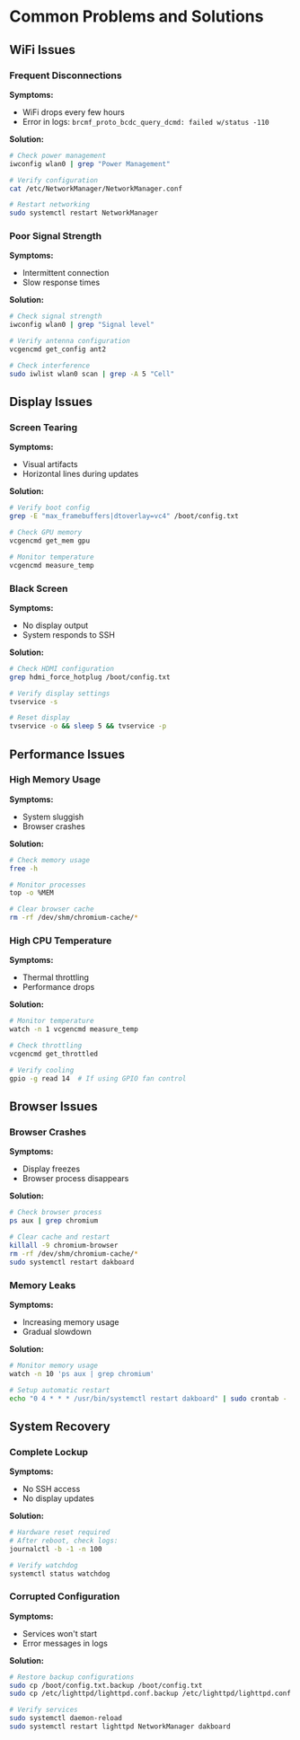 # Common Problems and Solutions

## WiFi Issues

### Frequent Disconnections
**Symptoms:**
- WiFi drops every few hours
- Error in logs: `brcmf_proto_bcdc_query_dcmd: failed w/status -110`

**Solution:**
```bash
# Check power management
iwconfig wlan0 | grep "Power Management"

# Verify configuration
cat /etc/NetworkManager/NetworkManager.conf

# Restart networking
sudo systemctl restart NetworkManager
```

### Poor Signal Strength
**Symptoms:**
- Intermittent connection
- Slow response times

**Solution:**
```bash
# Check signal strength
iwconfig wlan0 | grep "Signal level"

# Verify antenna configuration
vcgencmd get_config ant2

# Check interference
sudo iwlist wlan0 scan | grep -A 5 "Cell"
```

## Display Issues

### Screen Tearing
**Symptoms:**
- Visual artifacts
- Horizontal lines during updates

**Solution:**
```bash
# Verify boot config
grep -E "max_framebuffers|dtoverlay=vc4" /boot/config.txt

# Check GPU memory
vcgencmd get_mem gpu

# Monitor temperature
vcgencmd measure_temp
```

### Black Screen
**Symptoms:**
- No display output
- System responds to SSH

**Solution:**
```bash
# Check HDMI configuration
grep hdmi_force_hotplug /boot/config.txt

# Verify display settings
tvservice -s

# Reset display
tvservice -o && sleep 5 && tvservice -p
```

## Performance Issues

### High Memory Usage
**Symptoms:**
- System sluggish
- Browser crashes

**Solution:**
```bash
# Check memory usage
free -h

# Monitor processes
top -o %MEM

# Clear browser cache
rm -rf /dev/shm/chromium-cache/*
```

### High CPU Temperature
**Symptoms:**
- Thermal throttling
- Performance drops

**Solution:**
```bash
# Monitor temperature
watch -n 1 vcgencmd measure_temp

# Check throttling
vcgencmd get_throttled

# Verify cooling
gpio -g read 14  # If using GPIO fan control
```

## Browser Issues

### Browser Crashes
**Symptoms:**
- Display freezes
- Browser process disappears

**Solution:**
```bash
# Check browser process
ps aux | grep chromium

# Clear cache and restart
killall -9 chromium-browser
rm -rf /dev/shm/chromium-cache/*
sudo systemctl restart dakboard
```

### Memory Leaks
**Symptoms:**
- Increasing memory usage
- Gradual slowdown

**Solution:**
```bash
# Monitor memory usage
watch -n 10 'ps aux | grep chromium'

# Setup automatic restart
echo "0 4 * * * /usr/bin/systemctl restart dakboard" | sudo crontab -
```

## System Recovery

### Complete Lockup
**Symptoms:**
- No SSH access
- No display updates

**Solution:**
```bash
# Hardware reset required
# After reboot, check logs:
journalctl -b -1 -n 100

# Verify watchdog
systemctl status watchdog
```

### Corrupted Configuration
**Symptoms:**
- Services won't start
- Error messages in logs

**Solution:**
```bash
# Restore backup configurations
sudo cp /boot/config.txt.backup /boot/config.txt
sudo cp /etc/lighttpd/lighttpd.conf.backup /etc/lighttpd/lighttpd.conf

# Verify services
sudo systemctl daemon-reload
sudo systemctl restart lighttpd NetworkManager dakboard
```
